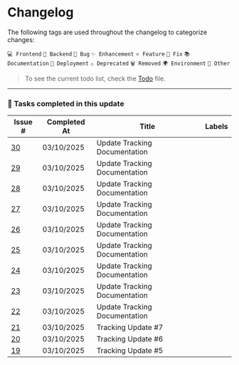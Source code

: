 # Changelog

The following tags are used throughout the changelog to categorize changes:

`💻 Frontend` `🔧 Backend` `🐛 Bug` `✨ Enhancement` `⭐ Feature`
`🔨 Fix` `📚 Documentation` `🚀 Deployment` `⚠️ Deprecated`
`🗑️ Removed` `🌍 Environment` `📌 Other`

> To see the current todo list, check the [Todo](./Todo.md) file.
---

### 🏁 Tasks completed in this update

| Issue # | Completed At | Title | Labels |
|---------|--------------|-------|--------|
| [30](https://github.com/Gallucky/ClarityBox/issues/30) | 03/10/2025 | Update Tracking Documentation |  |
| [29](https://github.com/Gallucky/ClarityBox/issues/29) | 03/10/2025 | Update Tracking Documentation |  |
| [28](https://github.com/Gallucky/ClarityBox/issues/28) | 03/10/2025 | Update Tracking Documentation |  |
| [27](https://github.com/Gallucky/ClarityBox/issues/27) | 03/10/2025 | Update Tracking Documentation |  |
| [26](https://github.com/Gallucky/ClarityBox/issues/26) | 03/10/2025 | Update Tracking Documentation |  |
| [25](https://github.com/Gallucky/ClarityBox/issues/25) | 03/10/2025 | Update Tracking Documentation |  |
| [24](https://github.com/Gallucky/ClarityBox/issues/24) | 03/10/2025 | Update Tracking Documentation |  |
| [23](https://github.com/Gallucky/ClarityBox/issues/23) | 03/10/2025 | Update Tracking Documentation |  |
| [22](https://github.com/Gallucky/ClarityBox/issues/22) | 03/10/2025 | Update Tracking Documentation |  |
| [21](https://github.com/Gallucky/ClarityBox/issues/21) | 03/10/2025 | Tracking Update #7 |  |
| [20](https://github.com/Gallucky/ClarityBox/issues/20) | 03/10/2025 | Tracking Update #6 |  |
| [19](https://github.com/Gallucky/ClarityBox/issues/19) | 03/10/2025 | Tracking Update #5 |  |
